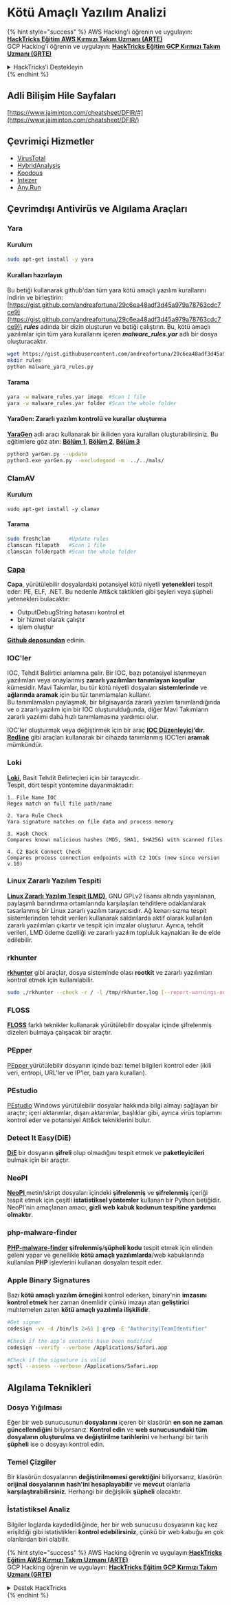 # Kötü Amaçlı Yazılım Analizi

{% hint style="success" %}
AWS Hacking'i öğrenin ve uygulayın:<img src="/.gitbook/assets/arte.png" alt="" data-size="line">[**HackTricks Eğitim AWS Kırmızı Takım Uzmanı (ARTE)**](https://training.hacktricks.xyz/courses/arte)<img src="/.gitbook/assets/arte.png" alt="" data-size="line">\
GCP Hacking'i öğrenin ve uygulayın: <img src="/.gitbook/assets/grte.png" alt="" data-size="line">[**HackTricks Eğitim GCP Kırmızı Takım Uzmanı (GRTE)**<img src="/.gitbook/assets/grte.png" alt="" data-size="line">](https://training.hacktricks.xyz/courses/grte)

<details>

<summary>HackTricks'i Destekleyin</summary>

* [**Abonelik planlarını**](https://github.com/sponsors/carlospolop) kontrol edin!
* 💬 [**Discord grubuna**](https://discord.gg/hRep4RUj7f) katılın veya [**telegram grubuna**](https://t.me/peass) katılın veya bizi **Twitter** 🐦 [**@hacktricks\_live**](https://twitter.com/hacktricks\_live)** takip edin.**
* **Hacking püf noktalarını paylaşarak PR'ler göndererek** [**HackTricks**](https://github.com/carlospolop/hacktricks) ve [**HackTricks Cloud**](https://github.com/carlospolop/hacktricks-cloud) github depolarına katkıda bulunun.

</details>
{% endhint %}

## Adli Bilişim Hile Sayfaları

[https://www.jaiminton.com/cheatsheet/DFIR/#](https://www.jaiminton.com/cheatsheet/DFIR/)

## Çevrimiçi Hizmetler

* [VirusTotal](https://www.virustotal.com/gui/home/upload)
* [HybridAnalysis](https://www.hybrid-analysis.com)
* [Koodous](https://koodous.com)
* [Intezer](https://analyze.intezer.com)
* [Any.Run](https://any.run/)

## Çevrimdışı Antivirüs ve Algılama Araçları

### Yara

#### Kurulum
```bash
sudo apt-get install -y yara
```
#### Kuralları hazırlayın

Bu betiği kullanarak github'dan tüm yara kötü amaçlı yazılım kurallarını indirin ve birleştirin: [https://gist.github.com/andreafortuna/29c6ea48adf3d45a979a78763cdc7ce9](https://gist.github.com/andreafortuna/29c6ea48adf3d45a979a78763cdc7ce9)\
_**rules**_ adında bir dizin oluşturun ve betiği çalıştırın. Bu, kötü amaçlı yazılımlar için tüm yara kurallarını içeren _**malware\_rules.yar**_ adlı bir dosya oluşturacaktır.
```bash
wget https://gist.githubusercontent.com/andreafortuna/29c6ea48adf3d45a979a78763cdc7ce9/raw/4ec711d37f1b428b63bed1f786b26a0654aa2f31/malware_yara_rules.py
mkdir rules
python malware_yara_rules.py
```
#### Tarama
```bash
yara -w malware_rules.yar image  #Scan 1 file
yara -w malware_rules.yar folder #Scan the whole folder
```
#### YaraGen: Zararlı yazılım kontrolü ve kurallar oluşturma

[**YaraGen**](https://github.com/Neo23x0/yarGen) adlı aracı kullanarak bir ikiliden yara kuralları oluşturabilirsiniz. Bu eğitimlere göz atın: [**Bölüm 1**](https://www.nextron-systems.com/2015/02/16/write-simple-sound-yara-rules/), [**Bölüm 2**](https://www.nextron-systems.com/2015/10/17/how-to-write-simple-but-sound-yara-rules-part-2/), [**Bölüm 3**](https://www.nextron-systems.com/2016/04/15/how-to-write-simple-but-sound-yara-rules-part-3/)
```bash
python3 yarGen.py --update
python3.exe yarGen.py --excludegood -m  ../../mals/
```
### ClamAV

#### Kurulum
```
sudo apt-get install -y clamav
```
#### Tarama
```bash
sudo freshclam      #Update rules
clamscan filepath   #Scan 1 file
clamscan folderpath #Scan the whole folder
```
### [Capa](https://github.com/mandiant/capa)

**Capa**, yürütülebilir dosyalardaki potansiyel kötü niyetli **yetenekleri** tespit eder: PE, ELF, .NET. Bu nedenle Att\&ck taktikleri gibi şeyleri veya şüpheli yetenekleri bulacaktır:

- OutputDebugString hatasını kontrol et
- bir hizmet olarak çalıştır
- işlem oluştur

[**Github deposundan**](https://github.com/mandiant/capa) edinin.

### IOC'ler

IOC, Tehdit Belirtici anlamına gelir. Bir IOC, bazı potansiyel istenmeyen yazılımları veya onaylanmış **zararlı yazılımları tanımlayan koşullar** kümesidir. Mavi Takımlar, bu tür kötü niyetli dosyaları **sistemlerinde** ve **ağlarında aramak** için bu tür tanımlamaları kullanır.\
Bu tanımlamaları paylaşmak, bir bilgisayarda zararlı yazılım tanımlandığında ve o zararlı yazılım için bir IOC oluşturulduğunda, diğer Mavi Takımların zararlı yazılımı daha hızlı tanımlamasına yardımcı olur.

IOC'ler oluşturmak veya değiştirmek için bir araç [**IOC Düzenleyici**](https://www.fireeye.com/services/freeware/ioc-editor.html)**'dır.**\
[**Redline**](https://www.fireeye.com/services/freeware/redline.html) gibi araçları kullanarak bir cihazda tanımlanmış IOC'leri **aramak** mümkündür.

### Loki

[**Loki**](https://github.com/Neo23x0/Loki), Basit Tehdit Belirteçleri için bir tarayıcıdır.\
Tespit, dört tespit yöntemine dayanmaktadır:
```
1. File Name IOC
Regex match on full file path/name

2. Yara Rule Check
Yara signature matches on file data and process memory

3. Hash Check
Compares known malicious hashes (MD5, SHA1, SHA256) with scanned files

4. C2 Back Connect Check
Compares process connection endpoints with C2 IOCs (new since version v.10)
```
### Linux Zararlı Yazılım Tespiti

[**Linux Zararlı Yazılım Tespit (LMD)**](https://www.rfxn.com/projects/linux-malware-detect/), GNU GPLv2 lisansı altında yayınlanan, paylaşımlı barındırma ortamlarında karşılaşılan tehditlere odaklanılarak tasarlanmış bir Linux zararlı yazılım tarayıcısıdır. Ağ kenarı sızma tespit sistemlerinden tehdit verileri kullanarak saldırılarda aktif olarak kullanılan zararlı yazılımları çıkartır ve tespit için imzalar oluşturur. Ayrıca, tehdit verileri, LMD ödeme özelliği ve zararlı yazılım topluluk kaynakları ile de elde edilebilir.

### rkhunter

[**rkhunter**](http://rkhunter.sourceforge.net) gibi araçlar, dosya sisteminde olası **rootkit** ve zararlı yazılımları kontrol etmek için kullanılabilir.
```bash
sudo ./rkhunter --check -r / -l /tmp/rkhunter.log [--report-warnings-only] [--skip-keypress]
```
### FLOSS

[**FLOSS**](https://github.com/mandiant/flare-floss) farklı teknikler kullanarak yürütülebilir dosyalar içinde şifrelenmiş dizeleri bulmaya çalışacak bir araçtır.

### PEpper

[PEpper ](https://github.com/Th3Hurrican3/PEpper) yürütülebilir dosyanın içinde bazı temel bilgileri kontrol eder (ikili veri, entropi, URL'ler ve IP'ler, bazı yara kuralları).

### PEstudio

[PEstudio](https://www.winitor.com/download) Windows yürütülebilir dosyalar hakkında bilgi almayı sağlayan bir araçtır; içeri aktarımlar, dışarı aktarımlar, başlıklar gibi, ayrıca virüs toplamını kontrol eder ve potansiyel Att\&ck tekniklerini bulur.

### Detect It Easy(DiE)

[**DiE**](https://github.com/horsicq/Detect-It-Easy/) bir dosyanın **şifreli** olup olmadığını tespit etmek ve **paketleyicileri** bulmak için bir araçtır.

### NeoPI

[**NeoPI** ](https://github.com/CiscoCXSecurity/NeoPI) metin/skript dosyaları içindeki **şifrelenmiş** ve **şifrelenmiş** içeriği tespit etmek için çeşitli **istatistiksel yöntemler** kullanan bir Python betiğidir. NeoPI'nin amaçlanan amacı, **gizli web kabuk kodunun tespitine yardımcı olmaktır**.

### **php-malware-finder**

[**PHP-malware-finder**](https://github.com/nbs-system/php-malware-finder) **şifrelenmiş**/**şüpheli kodu** tespit etmek için elinden geleni yapar ve genellikle **kötü amaçlı yazılımlarda**/web kabuklarında kullanılan **PHP** işlevlerini kullanan dosyaları tespit eder.

### Apple Binary Signatures

Bazı **kötü amaçlı yazılım örneğini** kontrol ederken, binary'nin **imzasını kontrol etmek** her zaman önemlidir çünkü imzayı atan **geliştirici** muhtemelen zaten **kötü amaçlı yazılımla ilişkilidir**.
```bash
#Get signer
codesign -vv -d /bin/ls 2>&1 | grep -E "Authority|TeamIdentifier"

#Check if the app’s contents have been modified
codesign --verify --verbose /Applications/Safari.app

#Check if the signature is valid
spctl --assess --verbose /Applications/Safari.app
```
## Algılama Teknikleri

### Dosya Yığılması

Eğer bir web sunucusunun **dosyalarını** içeren bir klasörün **en son ne zaman güncellendiğini** biliyorsanız. **Kontrol edin** ve **web sunucusundaki tüm dosyaların oluşturulma ve değiştirilme tarihlerini** ve herhangi bir tarih **şüpheli** ise o dosyayı kontrol edin.

### Temel Çizgiler

Bir klasörün dosyalarının **değiştirilmemesi gerektiğini** biliyorsanız, klasörün **orijinal dosyalarının** **hash'ini hesaplayabilir** ve **mevcut** olanlarla **karşılaştırabilirsiniz**. Herhangi bir değişiklik **şüpheli** olacaktır.

### İstatistiksel Analiz

Bilgiler loglarda kaydedildiğinde, her bir web sunucusu dosyasının kaç kez erişildiği gibi istatistikleri **kontrol edebilirsiniz**, çünkü bir web kabuğu en çok olanlardan biri olabilir.

{% hint style="success" %}
AWS Hacking öğrenin ve uygulayın:<img src="/.gitbook/assets/arte.png" alt="" data-size="line">[**HackTricks Eğitim AWS Kırmızı Takım Uzmanı (ARTE)**](https://training.hacktricks.xyz/courses/arte)<img src="/.gitbook/assets/arte.png" alt="" data-size="line">\
GCP Hacking öğrenin ve uygulayın: <img src="/.gitbook/assets/grte.png" alt="" data-size="line">[**HackTricks Eğitim GCP Kırmızı Takım Uzmanı (GRTE)**<img src="/.gitbook/assets/grte.png" alt="" data-size="line">](https://training.hacktricks.xyz/courses/grte)

<details>

<summary>Destek HackTricks</summary>

* [**Abonelik planlarını**](https://github.com/sponsors/carlospolop) kontrol edin!
* **Katılın** 💬 [**Discord grubuna**](https://discord.gg/hRep4RUj7f) veya [**telegram grubuna**](https://t.me/peass) veya bizi **Twitter** 🐦 [**@hacktricks\_live**](https://twitter.com/hacktricks\_live)** takip edin**.
* **HackTricks** ve [**HackTricks Cloud**](https://github.com/carlospolop/hacktricks-cloud) github depolarına PR göndererek hacking püf noktalarını paylaşın.

</details>
{% endhint %}
